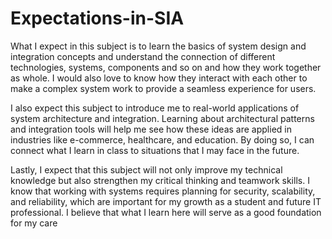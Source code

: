 # Expectations-in-SIA

What I expect in this subject is to learn the basics of system design and integration concepts and understand the connection of different technologies, systems, components and so on and how they work together as whole. I would also love to know how they interact with each other to make a complex system work to provide a seamless experience for users.

I also expect this subject to introduce me to real-world applications of system architecture and integration. Learning about architectural patterns and integration tools will help me see how these ideas are applied in industries like e-commerce, healthcare, and education. By doing so, I can connect what I learn in class to situations that I may face in the future.

Lastly, I expect that this subject will not only improve my technical knowledge but also strengthen my critical thinking and teamwork skills. I know that working with systems requires planning for security, scalability, and reliability, which are important for my growth as a student and future IT professional. I believe that what I learn here will serve as a good foundation for my care

